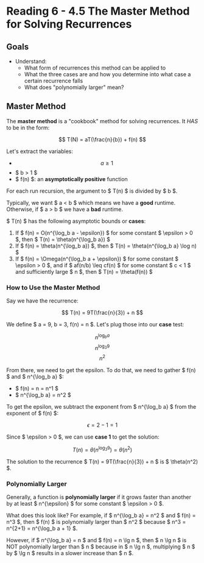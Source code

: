 # Reading 6 - 4.5 The Master Method for Solving Recurrences

## Goals

- Understand:
  - What form of recurrences this method can be applied to
  - What the three cases are and how you determine into what case a certain recurrence falls
  - What does "polynomially larger" mean?

## Master Method

The **master method** is a "cookbook" method for solving recurrences. It _HAS_ to be in the form:

$$ T(N) = aT(\frac{n}{b}) + f(n) $$

Let's extract the variables:

- $$ a \geq 1 $$
- $ b > 1 $
- $ f(n) $: an **asymptotically positive** function

For each run recursion, the argument to $ T(n) $ is divided by $ b $.

Typically, we want $ a < b $ which means we have a **good** runtime. Otherwise, if $ a > b $ we have a **bad** runtime.

$ T(n) $ has the following asymptotic bounds or **cases**:

1. If $ f(n) = O(n^{\log_b a - \epsilon}) $ for some constant $ \epsilon > 0 $, then $ T(n) = \theta(n^{\log_b a}) $
2. If $ f(n) = \theta(n^{\log_b a}) $, then $ T(n) = \theta(n^{\log_b a} \log n) $
3. If $ f(n) = \Omega(n^{\log_b a + \epsilon}) $ for some constant $ \epsilon > 0 $, and if $ af(n/b) \leq cf(n) $ for some constant $ c < 1 $ and sufficiently large $ n $, then $ T(n) = \theta(f(n)) $

### How to Use the Master Method

Say we have the recurrence:

$$ T(n) = 9T(\frac{n}{3}) + n $$

We define $ a = 9, b = 3, f(n) = n $. Let's plug those into our **case** test:

$$ n^{\log_b a} $$
$$ n^{\log_3 9} $$
$$ n^2 $$

From there, we need to get the epsilon. To do that, we need to gather $ f(n) $ and $ n^{\log_b a} $:
- $ f(n) = n = n^1 $
- $ n^{\log_b a} = n^2 $

To get the epsilon, we subtract the exponent from $ n^{\log_b a} $ from the exponent of $ f(n) $:

$$ \epsilon = 2 - 1 = 1 $$

Since $ \epsilon > 0 $, we can use **case 1** to get the solution:

$$ T(n) = \theta(n^{\log_3 9}) = \theta(n^2) $$

The solution to the recurrence $ T(n) = 9T(\frac{n}{3}) + n $ is $ \theta(n^2) $.

### Polynomially Larger

Generally, a function is **polynomially larger** if it grows faster than another by at least $ n^{\epsilon} $ for some constant $ \epsilon > 0 $.

What does this look like? For example, if $ n^{\log_b a} = n^2 $ and $ f(n) = n^3 $, then $ f(n) $ is polynomially larger than $ n^2 $ because $ n^3 = n^{2+1} = n^{\log_b a + 1} $.

However, if $ n^{\log_b a} = n $ and $ f(n) = n \lg n $, then $ n \lg n $ is NOT polynomially larger than $ n $ because in $ n \lg n $, multiplying $ n $ by $ \lg n $ results in a slower increase than $ n $.

